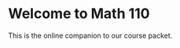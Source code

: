 Welcome to Math 110
===================

This is the online companion to our course packet.

```{tableofcontents}
```

